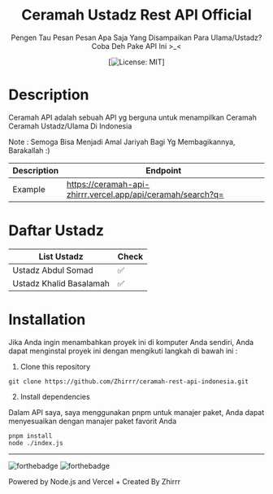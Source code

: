 <div align="center">
<h1>Ceramah Ustadz Rest API Official</h1>

<p>Pengen Tau Pesan Pesan Apa Saja Yang Disampaikan Para Ulama/Ustadz? Coba Deh Pake API Ini  >_< </p>

[![License: MIT](https://img.shields.io/badge/License-MIT-yellow.svg)]
</div>

# Description
Ceramah API adalah sebuah API yg berguna untuk menampilkan Ceramah Ceramah Ustadz/Ulama Di Indonesia

Note : Semoga Bisa Menjadi Amal Jariyah Bagi Yg Membagikannya, Barakallah :)


| Description | Endpoint | 
|------------ | ---------|
| Example | https://ceramah-api-zhirrr.vercel.app/api/ceramah/search?q= |


# Daftar Ustadz
| List Ustadz | Check | 
|------------ | ---------|
| Ustadz Abdul Somad | ✅|
| Ustadz Khalid Basalamah | ✅|


# Installation
Jika Anda ingin menambahkan proyek ini di komputer Anda sendiri, Anda dapat menginstal proyek ini dengan mengikuti langkah di bawah ini :

1. Clone this repository
```
git clone https://github.com/Zhirrr/ceramah-rest-api-indonesia.git
```
2. Install dependencies

Dalam API saya, saya menggunakan pnpm untuk manajer paket, Anda dapat menyesuaikan dengan manajer paket favorit Anda
```
pnpm install
node ./index.js
```

---
![forthebadge](https://forthebadge.com/images/badges/built-with-love.svg)
![forthebadge](https://forthebadge.com/images/badges/made-with-javascript.svg)

Powered by Node.js and Vercel + Created By Zhirrr
